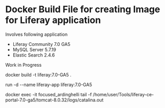 # Docker Build File for creating Image for Liferay application


Involves following application
 - Liferay Community 7.0 GA5
 - MySQL Server 5.7.19
 - Elastic Search 2.4.6
 
 Work in Progress

docker build -t liferay:7.0-GA5 .


run -d --name liferay-app liferay:7.0-GA5

docker exec -it focused_ardinghelli tail -f /home/user/Tools/liferay-ce-portal-7.0-ga5/tomcat-8.0.32/logs/catalina.out

